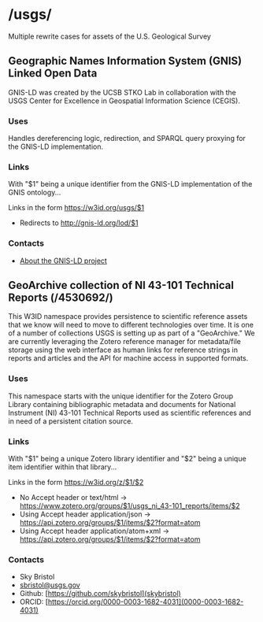 # /usgs/

Multiple rewrite cases for assets of the U.S. Geological Survey

## Geographic Names Information System (GNIS) Linked Open Data

GNIS-LD was created by the UCSB STKO Lab in collaboration with the USGS Center for Excellence in Geospatial Information Science (CEGIS).

### Uses

Handles dereferencing logic, redirection, and SPARQL query proxying for the GNIS-LD implementation.

### Links

With "$1" being a unique identifier from the GNIS-LD implementation of the GNIS ontology...

Links in the form <https://w3id.org/usgs/$1>
* Redirects to http://gnis-ld.org/lod/$1

### Contacts

* [About the GNIS-LD project](https://gnis-ld.org/about)

## GeoArchive collection of NI 43-101 Technical Reports (/4530692/)
This W3ID namespace provides persistence to scientific reference assets that we know will need to move to different technologies over time. It is one of a number of collections USGS is setting up as part of a "GeoArchive." We are currently leveraging the Zotero reference manager for metadata/file storage using the web interface as human links for reference strings in reports and articles and the API for machine access in supported formats.

### Uses
This namespace starts with the unique identifier for the Zotero Group Library containing bibliographic metadata and documents for  National Instrument (NI) 43-101 Technical Reports used as scientific references and in need of a persistent citation source.

### Links
With "$1" being a unique Zotero library identifier and "$2" being a unique item identifier within that library...

Links in the form <https://w3id.org/z/$1/$2>
* No Accept header or text/html -> <https://www.zotero.org/groups/$1/usgs_ni_43-101_reports/items/$2>
* Using Accept header application/json -> <https://api.zotero.org/groups/$1/items/$2?format=atom>
* Using Accept header application/atom+xml -> <https://api.zotero.org/groups/$1/items/$2?format=atom>

### Contacts

* Sky Bristol
* sbristol@usgs.gov
* Github: [https://github.com/skybristol](skybristol)
* ORCID: [https://orcid.org/0000-0003-1682-4031](0000-0003-1682-4031)
